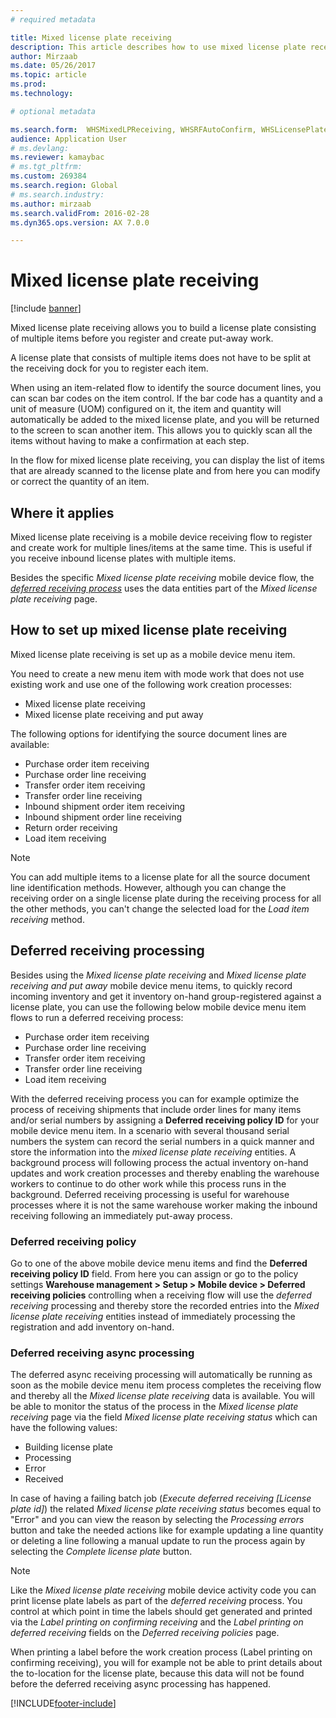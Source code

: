 ```yaml
---
# required metadata

title: Mixed license plate receiving
description: This article describes how to use mixed license plate receiving to register and create work for multiple items with a mobile device.
author: Mirzaab
ms.date: 05/26/2017
ms.topic: article
ms.prod: 
ms.technology: 

# optional metadata

ms.search.form:  WHSMixedLPReceiving, WHSRFAutoConfirm, WHSLicensePlate, WHSRFMenuItem, WHSDeferredReceivingPolicy
audience: Application User
# ms.devlang: 
ms.reviewer: kamaybac
# ms.tgt_pltfrm: 
ms.custom: 269384
ms.search.region: Global
# ms.search.industry: 
ms.author: mirzaab
ms.search.validFrom: 2016-02-28
ms.dyn365.ops.version: AX 7.0.0

---
```


# Mixed license plate receiving

[!include [banner](../includes/banner.md)]

Mixed license plate receiving allows you to build a license plate consisting of multiple items before you register and create put-away work.

A license plate that consists of multiple items does not have to be split at the receiving dock for you to register each item.

When using an item-related flow to identify the source document lines, you can scan bar codes on the item control. If the bar code has a quantity and a unit of measure (UOM) configured on it, the item and quantity will automatically be added to the mixed license plate, and you will be returned to the screen to scan another item. This allows you to quickly scan all the items without having to make a confirmation at each step.

In the flow for mixed license plate receiving, you can display the list of items that are already scanned to the license plate and from here you can modify or correct the quantity of an item.

## Where it applies

Mixed license plate receiving is a mobile device receiving flow to register and create work for multiple lines/items at the same time. This is useful if you receive inbound license plates with multiple items.

Besides the specific *Mixed license plate receiving* mobile device flow, the [*deferred receiving process*](#deferred-receiving-processing) uses the data entities part of the *Mixed license plate receiving* page.  

## How to set up mixed license plate receiving

Mixed license plate receiving is set up as a mobile device menu item.

You need to create a new menu item with mode work that does not use existing work and use one of the following work creation processes:

- Mixed license plate receiving
- Mixed license plate receiving and put away

The following options for identifying the source document lines are available:

- Purchase order item receiving
- Purchase order line receiving
- Transfer order item receiving
- Transfer order line receiving
- Inbound shipment order item receiving
- Inbound shipment order line receiving
- Return order receiving
- Load item receiving

> [!NOTE]
> You can add multiple items to a license plate for all the source document line identification methods. However, although you can change the receiving order on a single license plate during the receiving process for all the other methods, you can't change the selected load for the *Load item receiving* method.

## <a name="deferred-receiving-processing"></a>Deferred receiving processing

Besides using the *Mixed license plate receiving* and *Mixed license plate receiving and put away* mobile device menu items, to quickly record incoming inventory and get it inventory on-hand group-registered against a license plate, you can use the following below mobile device menu item flows to run a deferred receiving process:

- Purchase order item receiving
- Purchase order line receiving
- Transfer order item receiving
- Transfer order line receiving
- Load item receiving

With the deferred receiving process you can for example optimize the process of receiving shipments that include order lines for many items and/or serial numbers by assigning a **Deferred receiving policy ID** for your mobile device menu item. In a scenario with several thousand serial numbers the system can record the serial numbers in a quick manner and store the information into the *mixed license plate receiving* entities. A background process will following process the actual inventory on-hand updates and work creation processes and thereby enabling the warehouse workers to continue to do other work while this process runs in the background. Deferred receiving processing is useful for warehouse processes where it is not the same warehouse worker making the inbound receiving following an immediately put-away process.

### Deferred receiving policy

Go to one of the above mobile device menu items and find the **Deferred receiving policy ID** field. From here you can assign or go to the policy settings **Warehouse management > Setup > Mobile device > Deferred receiving policies** controlling when a receiving flow will use the *deferred receiving* processing and thereby store the recorded entries into the *Mixed license plate receiving* entities instead of immediately processing the registration and add inventory on-hand.

### Deferred receiving async processing

The deferred async receiving processing will automatically be running as soon as the mobile device menu item process completes the receiving flow and thereby all the *Mixed license plate receiving* data is available. You will be able to monitor the status of the process in the *Mixed license plate receiving* page via the field *Mixed license plate receiving status* which can have the following values:

- Building license plate
- Processing
- Error
- Received

In case of having a failing batch job (*Execute deferred receiving [License plate id]*) the related *Mixed license plate receiving status* becomes equal to "Error" and you can view the reason by selecting the *Processing errors* button and take the needed actions like for example updating a line quantity or deleting a line following a manual update to run the process again by selecting the *Complete license plate* button.

> [!NOTE]
> Like the *Mixed license plate receiving* mobile device activity code you can print license plate labels as part of the *deferred receiving* process. You control at which point in time the labels should get generated and printed via the *Label printing on confirming receiving* and the *Label printing on deferred receiving* fields on the *Deferred receiving policies* page.
>
> When printing a label before the work creation process (Label printing on confirming receiving), you will for example not be able to print details about the to-location for the license plate, because this data will not be found before the deferred receiving async processing has happened.

[!INCLUDE[footer-include](../../includes/footer-banner.md)]
